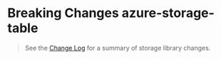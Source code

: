 # Breaking Changes azure-storage-table

> See the [Change Log](ChangeLog.md) for a summary of storage library changes.
